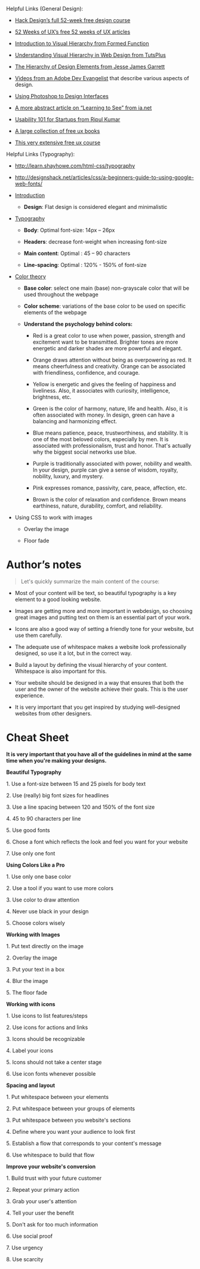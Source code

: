 Helpful Links (General Design):

- [<u>Hack Design’s full 52-week free design
  course</u>](http://hackdesign.org/)

- [<u>52 Weeks of UX’s free 52 weeks of UX
  articles</u>](http://52weeksofux.com/)

- [<u>Introduction to Visual Hierarchy from Formed
  Function</u>](http://blog.formedfunction.com/post/3029763425/on-visual-hierarchy)

- [<u>Understanding Visual Hierarchy in Web Design from
  TutsPlus</u>](http://webdesign.tutsplus.com/articles/design-theory/understanding-visual-hierarchy-in-web-design/)

- [<u>The Hierarchy of Design Elements from Jesse James
  Garrett</u>](http://www.jjg.net/elements/pdf/elements_ch02.pdf)

- [<u>Videos from an Adobe Dev
  Evangelist</u>](http://designupdate.com/) that describe various
  aspects of design.

- [<u>Using Photoshop to Design
  Interfaces</u>](http://nathanbarry.com/how-to-use-photoshop-to-design-interfaces/)

- [<u>A more abstract article on “Learning to See” from
  ia.net</u>](http://ia.net/blog/learning-to-see/)

- [<u>Usability 101 for Startups from Ripul
  Kumar</u>](https://medium.com/design-ux/dc849621262f)

- [<u>A large collection of free ux
  books</u>](http://www.uxpin.com/knowledge.html)

- [<u>This very extensive free ux
  course</u>](https://www.mysliderule.com/learning-paths/user-experience-design)

Helpful Links (Typography):

- <http://learn.shayhowe.com/html-css/typography>

- <http://designshack.net/articles/css/a-beginners-guide-to-using-google-web-fonts/>

<!-- -->

- <u>Introduction</u>

  - **Design**: Flat design is considered elegant and minimalistic

- <u>Typography</u>

  - **Body**: Optimal font-size: 14px – 26px

  - **Headers**: decrease font-weight when increasing font-size

  - **Main content**: Optimal : 45 – 90 characters

  - **Line-spacing**: Optimal : 120% - 150% of font-size

- <u>Color theory</u>

  - **Base color**: select one main (base) non-grayscale color that will
    be used throughout the webpage

  - **Color scheme**: variations of the base color to be used on
    specific elements of the webpage

  - **Understand the psychology behind colors:**

    - Red is a great color to use when power, passion, strength and
      excitement want to be transmitted. Brighter tones are more
      energetic and darker shades are more powerful and elegant.

    - Orange draws attention without being as overpowering as red. It
      means cheerfulness and creativity. Orange can be associated with
      friendliness, confidence, and courage.

    - Yellow is energetic and gives the feeling of happiness and
      liveliness. Also, it associates with curiosity, intelligence,
      brightness, etc.

    - Green is the color of harmony, nature, life and health. Also, it
      is often associated with money. In design, green can have a
      balancing and harmonizing effect.

    - Blue means patience, peace, trustworthiness, and stability. It is
      one of the most beloved colors, especially by men. It is
      associated with professionalism, trust and honor. That's actually
      why the biggest social networks use blue.

    - Purple is traditionally associated with power, nobility and
      wealth. In your design, purple can give a sense of wisdom,
      royalty, nobility, luxury, and mystery.

    - Pink expresses romance, passivity, care, peace, affection, etc.

    - Brown is the color of relaxation and confidence. Brown means
      earthiness, nature, durability, comfort, and reliability.

- Using CSS to work with images

  - Overlay the image

  - Floor fade

# Author’s notes

> Let's quickly summarize the main content of the course:

- Most of your content will be text, so beautiful typography is a key
  element to a good looking website.

- Images are getting more and more important in webdesign, so choosing
  great images and putting text on them is an essential part of your
  work.

- Icons are also a good way of setting a friendly tone for your website,
  but use them carefully.

- The adequate use of whitespace makes a website look professionally
  designed, so use it a lot, but in the correct way.

- Build a layout by defining the visual hierarchy of your content.
  Whitespace is also important for this.

- Your website should be designed in a way that ensures that both the
  user and the owner of the website achieve their goals. This is the
  user experience.

- It is very important that you get inspired by studying well-designed
  websites from other designers.

# Cheat Sheet

**It is very important that you have all of the guidelines in mind at
the same time when you're making your designs.**

**Beautiful Typography**

1\. Use a font-size between 15 and 25 pixels for body text

2\. Use (really) big font sizes for headlines

3\. Use a line spacing between 120 and 150% of the font size

4\. 45 to 90 characters per line

5\. Use good fonts

6\. Chose a font which reflects the look and feel you want for your
website

7\. Use only one font

**Using Colors Like a Pro**

1\. Use only one base color

2\. Use a tool if you want to use more colors

3\. Use color to draw attention

4\. Never use black in your design

5\. Choose colors wisely

**Working with Images**

1\. Put text directly on the image

2\. Overlay the image

3\. Put your text in a box

4\. Blur the image

5\. The floor fade

**Working with icons**

1\. Use icons to list features/steps

2\. Use icons for actions and links

3\. Icons should be recognizable

4\. Label your icons

5\. Icons should not take a center stage

6\. Use icon fonts whenever possible

**Spacing and layout**

1\. Put whitespace between your elements

2\. Put whitespace between your groups of elements

3\. Put whitespace between you website's sections

4\. Define where you want your audience to look first

5\. Establish a flow that corresponds to your content's message

6\. Use whitespace to build that flow

**Improve your website's conversion**

1\. Build trust with your future customer

2\. Repeat your primary action

3\. Grab your user's attention

4\. Tell your user the benefit

5\. Don't ask for too much information

6\. Use social proof

7\. Use urgency

8\. Use scarcity
